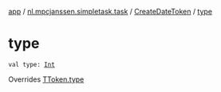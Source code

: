 [app](../../index.md) / [nl.mpcjanssen.simpletask.task](../index.md) / [CreateDateToken](index.md) / [type](.)

# type

`val type: `[`Int`](https://kotlinlang.org/api/latest/jvm/stdlib/kotlin/-int/index.html)

Overrides [TToken.type](../-t-token/type.md)

